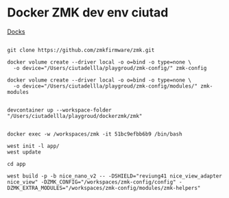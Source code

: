 
# Docker ZMK dev env ciutad

[Docks](https://zmk.dev/docs/development/local-toolchain/setup/container#creating-volumes)


```shell

git clone https://github.com/zmkfirmware/zmk.git

docker volume create --driver local -o o=bind -o type=none \
  -o device="/Users/ciutadellla/playgroud/zmk-config/" zmk-config

docker volume create --driver local -o o=bind -o type=none \
  -o device="/Users/ciutadellla/playgroud/zmk-config/modules/" zmk-modules


devcontainer up --workspace-folder "/Users/ciutadellla/playgroud/dockerzmk/zmk"


```



```shell
docker exec -w /workspaces/zmk -it 51bc9efbb6b9 /bin/bash

west init -l app/
west update  
```

```shell
cd app
```

```shell
west build -p -b nice_nano_v2 -- -DSHIELD="reviung41 nice_view_adapter nice_view" -DZMK_CONFIG="/workspaces/zmk-config/config" -DZMK_EXTRA_MODULES="/workspaces/zmk-config/modules/zmk-helpers"

```
